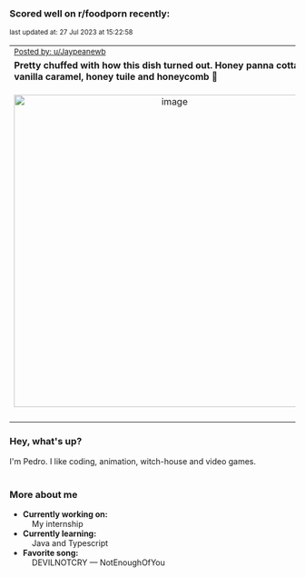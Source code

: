 ### Scored well on r/foodporn recently:

<p align="left"><sub>last updated at: 27 Jul 2023 at 15:22:58</sub></p>

|   |
| --- |
| <sub>[Posted by: u/Jaypeanewb][source]</sub> |
| **Pretty chuffed with how this dish turned out. Honey panna cotta, pear vanilla caramel, honey tuile and honeycomb 🤤** | 
|<p align="center"> <img alt="image" src="https://i.redd.it/xouv851p4wdb1.jpg" width="550" /> </p>|
|   |

### Hey, what's up?

I'm Pedro. I like coding, animation, witch-house and video games.<br><br>

### More about me
- **Currently working on:**  
&nbsp;&nbsp;&nbsp;&nbsp;My internship
- **Currently learning:**  
&nbsp;&nbsp;&nbsp;&nbsp;Java and Typescript
- **Favorite song:**  
&nbsp;&nbsp;&nbsp;&nbsp;DEVILNOTCRY — NotEnoughOfYou<br><br>

  



  
  
  
[linkedin]: https://linkedin.com/in/pedro-h-r-gomes-8a487b14a/
[gmail]: mailto:pilique11@gmail.com
[source]: https://reddit.com/r/FoodPorn/comments/1586tu7/pretty_chuffed_with_how_this_dish_turned_out/
[redditAPI]: https://www.reddit.com/dev/api/